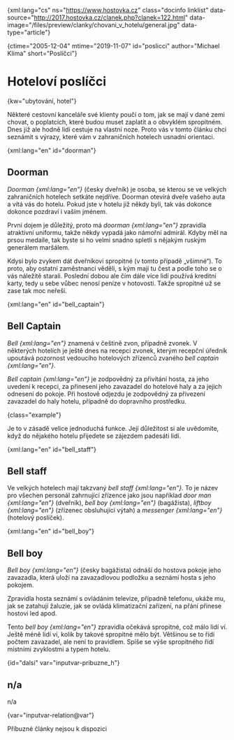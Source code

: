 
{xml:lang="cs" ns="https://www.hostovka.cz" class="docinfo linklist" data-source="http://2017.hostovka.cz/clanek.php?clanek=122.html" data-image="/files/preview/clanky/chovani\_v\_hotelu/general.jpg" data-type="article"}

{ctime="2005-12-04" mtime="2019-11-07" id="poslicci" author="Michael Klíma" short="Poslíčci"}

# Hoteloví poslíčci

<!-- generated attribute kw by user_updatekw.sh on 2020-07-05, do not edit -->

{kw="ubytování, hotel"}

Některé cestovní kanceláře své klienty poučí o tom, jak se mají v dané zemi chovat, o poplatcích, které budou muset zaplatit a o obvyklém spropitném. Dnes již ale hodně lidí cestuje na vlastní noze. Proto vás v tomto článku chci seznámit s výrazy, které vám v zahraničních hotelech usnadní orientaci.

{xml:lang="en" id="doorman"}

## Doorman

_Doorman {xml:lang="en"}_ (česky dveřník) je osoba, se kterou se ve velkých zahraničních hotelech setkáte nejdříve. Doorman otevírá dveře vašeho auta a vítá vás do hotelu. Pokud jste v hotelu již někdy byli, tak vás dokonce dokonce pozdraví i vaším jménem.

První dojem je důležitý, proto má _doorman {xml:lang="en"}_ zpravidla atraktivní uniformu, takže někdy vypadá jako námořní admirál. Kdyby měl na prsou medaile, tak byste si ho velmi snadno spletli s nějakým ruským generálem maršálem.

Kdysi bylo zvykem dát dveřníkovi spropitné (v tomto případě „všimné“). To proto, aby ostatní zaměstnanci věděli, s kým mají tu čest a podle toho se o vás náležitě starali. Poslední dobou ale čím dále více lidí používá kreditní karty, tedy u sebe vůbec nenosí peníze v hotovosti. Takže spropitné už se zase tak moc neřeší.

{xml:lang="en" id="bell_captain"}

## Bell Captain

_Bell {xml:lang="en"}_ znamená v češtině zvon, případně zvonek. V některých hotelích je ještě dnes na recepci zvonek, kterým recepční úředník upoutává pozornost vedoucího hotelových zřízenců zvaného _bell captain {xml:lang="en"}_.

_Bell captain {xml:lang="en"}_ je zodpovědný za přivítání hosta, za jeho uvedení k recepci, za přinesení jeho zavazadel do hotelové haly a za jejich odnesení do pokoje. Při hostově odjezdu je zodpovědný za přivezení zavazadel do haly hotelu, případně do dopravního prostředku.

{class="example"}

Je to v zásadě velice jednoduchá funkce. Její důležitost si ale uvědomíte, když do nějakého hotelu přijedete se zájezdem padesáti lidí.

{xml:lang="en" id="bell_staff"}

## Bell staff

Ve velkých hotelech mají takzvaný _bell staff {xml:lang="en"}_. To je název pro všechen personál zahrnující zřízence jako jsou například _door man {xml:lang="en"}_ (dveřník), _bell boy {xml:lang="en"}_ (bagážista), _liftboy {xml:lang="en"}_ (zřízenec obsluhující výtah) a _messenger {xml:lang="en"}_ (hotelový poslíček).

{xml:lang="en" id="bell_boy"}

## Bell boy

_Bell boy {xml:lang="en"}_ (česky bagážista) odnáší do hostova pokoje jeho zavazadla, která uloží na zavazadlovou podložku a seznámí hosta s jeho pokojem.

Zpravidla hosta seznámí s ovládáním televize, případně telefonu, ukáže mu, jak se zatahují žaluzie, jak se ovládá klimatizační zařízení, na přání přinese hostovi led apod.

Tento _bell boy {xml:lang="en"}_ zpravidla očekává spropitné, což málo lidí ví. Ještě méně lidí ví, kolik by takové spropitné mělo být. Většinou se to řídí počtem zavazadel, ale není to pravidlem. Spíše se výše spropitného řídí místními zvyklostmi a typem hotelu.

{id="dalsi" var="inputvar-pribuzne_h"}

## n/a

n/a

{var="inputvar-relation@var"}

Příbuzné články nejsou k dispozici

